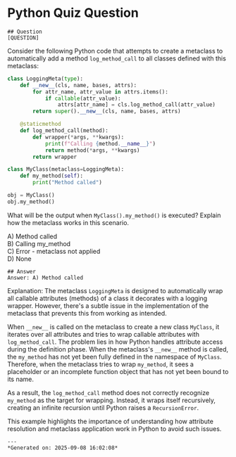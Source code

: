 # Python Quiz Question
    
    ## Question
    [QUESTION]
Consider the following Python code that attempts to create a metaclass to automatically add a method `log_method_call` to all classes defined with this metaclass:

```python
class LoggingMeta(type):
    def __new__(cls, name, bases, attrs):
        for attr_name, attr_value in attrs.items():
            if callable(attr_value):
                attrs[attr_name] = cls.log_method_call(attr_value)
        return super().__new__(cls, name, bases, attrs)

    @staticmethod
    def log_method_call(method):
        def wrapper(*args, **kwargs):
            print(f"Calling {method.__name__}")
            return method(*args, **kwargs)
        return wrapper

class MyClass(metaclass=LoggingMeta):
    def my_method(self):
        print("Method called")

obj = MyClass()
obj.my_method()
```

What will be the output when `MyClass().my_method()` is executed? Explain how the metaclass works in this scenario.

A) Method called  
B) Calling my_method  
C) Error - metaclass not applied  
D) None
    
    ## Answer
    Answer: A) Method called  

Explanation: The metaclass `LoggingMeta` is designed to automatically wrap all callable attributes (methods) of a class it decorates with a logging wrapper. However, there's a subtle issue in the implementation of the metaclass that prevents this from working as intended.

When `__new__` is called on the metaclass to create a new class `MyClass`, it iterates over all attributes and tries to wrap callable attributes with `log_method_call`. The problem lies in how Python handles attribute access during the definition phase. When the metaclass's `__new__` method is called, the `my_method` has not yet been fully defined in the namespace of `MyClass`. Therefore, when the metaclass tries to wrap `my_method`, it sees a placeholder or an incomplete function object that has not yet been bound to its name.

As a result, the `log_method_call` method does not correctly recognize `my_method` as the target for wrapping. Instead, it wraps itself recursively, creating an infinite recursion until Python raises a `RecursionError`.

This example highlights the importance of understanding how attribute resolution and metaclass application work in Python to avoid such issues.
    
    ---
    *Generated on: 2025-09-08 16:02:08*
    